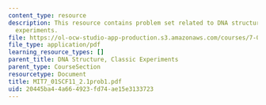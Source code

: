 ```yaml
---
content_type: resource
description: This resource contains problem set related to DNA structure, classic
  experiments.
file: https://ol-ocw-studio-app-production.s3.amazonaws.com/courses/7-01sc-fundamentals-of-biology-fall-2011/20445ba44a664923fd74ae15e3133723_MIT7_01SCF11_2.1prob1.pdf
file_type: application/pdf
learning_resource_types: []
parent_title: DNA Structure, Classic Experiments
parent_type: CourseSection
resourcetype: Document
title: MIT7_01SCF11_2.1prob1.pdf
uid: 20445ba4-4a66-4923-fd74-ae15e3133723
---
```

